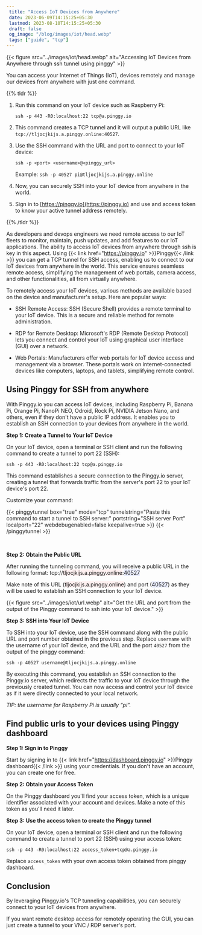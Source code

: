 ```yaml
---
 title: "Access IoT Devices from Anywhere" 
 date: 2023-06-09T14:15:25+05:30
 lastmod: 2023-08-10T14:15:25+05:30
 draft: false 
 og_image: "/blog/images/iot/head.webp"
 tags: ["guide", "tcp"]
---
```


{{< figure src="../images/iot/head.webp" alt="Accessing IoT Devices from Anywhere through ssh tunnel using pinggy" >}}


You can access your Internet of Things (IoT), devices remotely and manage our devices from anywhere with just one command.

{{% tldr %}}

1. Run this command on your IoT device such as Raspberry Pi:
    ```
    ssh -p 443 -R0:localhost:22 tcp@a.pinggy.io
    ```
4. This command creates a TCP tunnel and it will output a public URL like `tcp://tljocjkijs.a.pinggy.online:40527`.
5. Use the SSH command with the URL and port to connect to your IoT device:
    ```
    ssh -p <port> <username>@<pinggy_url>
    ```
    Example:
    `ssh -p 40527 pi@tljocjkijs.a.pinggy.online`
6. Now, you can securely SSH into your IoT device from anywhere in the world.

7. Sign in to [https://pinggy.io](https://pinggy.io) and use and access token to know your active tunnel address remotely.

{{% /tldr %}}

As developers and devops engineers we need remote access to our IoT fleets to monitor, maintain, push updates, and add features to our IoT applications. The ability to access IoT devices from anywhere through ssh is key in this aspect. Using {{< link href="https://pinggy.io" >}}Pinggy{{< /link >}} you can get a TCP tunnel for SSH access, enabling us to connect to our IoT devices from anywhere in the world. This service ensures seamless remote access, simplifying the management of web portals, camera access, and other functionalities, all from virtually anywhere.


To remotely access your IoT devices, various methods are available based on the device and manufacturer's setup. Here are popular ways:

- SSH Remote Access: SSH (Secure Shell) provides a remote terminal to your IoT device. This is a secure and reliable method for remote administration.

- RDP for Remote Desktop: Microsoft's RDP (Remote Desktop Protocol) lets you connect and control your IoT using graphical user interface (GUI) over a network.

- Web Portals: Manufacturers offer web portals for IoT device access and management via a browser. These portals work on internet-connected devices like computers, laptops, and tablets, simplifying remote control.


## Using Pinggy for SSH from anywhere

With Pinggy.io you can access IoT devices, including Raspberry Pi, Banana Pi, Orange Pi, NanoPi NEO, Odroid, Rock Pi, NVIDIA Jetson Nano, and others, even if they don't have a public IP address. It enables you to establish an SSH connection to your devices from anywhere in the world. 

**Step 1: Create a Tunnel to Your IoT Device**

On your IoT device, open a terminal or SSH client and run the following command to create a tunnel to port 22 (SSH):
```
ssh -p 443 -R0:localhost:22 tcp@a.pinggy.io
```

This command establishes a secure connection to the Pinggy.io server, creating a tunnel that forwards traffic from the server's port 22 to your IoT device's port 22.

Customize your command:

{{< pinggytunnel box="true" mode="tcp" tunnelstring="Paste this command to start a tunnel to SSH server:" portstring="SSH server Port" localport="22" webdebugenabled=false keepalive=true >}}
{{< /pinggytunnel >}}

<br>

**Step 2: Obtain the Public URL**

After running the tunneling command, you will receive a public URL in the following format:
tcp://<span style="background: #fff0f0">tljocjkijs.a.pinggy.online</span>:<span style="background: #e9ecff">40527</span>



Make note of this URL (<span style="background: #fff0f0">tljocjkijs.a.pinggy.online</span>) and port (<span style="background: #e9ecff">40527</span>) as they will be used to establish an SSH connection to your IoT device.

{{< figure src="../images/iot/url.webp" alt="Get the URL and port from the output of the Pinggy command to ssh into your IoT device." >}}


**Step 3: SSH into Your IoT Device**

To SSH into your IoT device, use the SSH command along with the public URL and port number obtained in the previous step. Replace `username` with the username of your IoT device, and the URL and the port `40527` from the output of the pinggy command:
```
ssh -p 40527 username@tljocjkijs.a.pinggy.online
```

By executing this command, you establish an SSH connection to the Pinggy.io server, which redirects the traffic to your IoT device through the previously created tunnel. You can now access and control your IoT device as if it were directly connected to your local network.

*TIP: the username for Raspberry Pi is usually “pi”.*

## Find public urls to your devices using Pinggy dashboard

**Step 1: Sign in to Pinggy**

Start by signing in to {{< link href="https://dashboard.pinggy.io" >}}Pinggy dashboard{{< /link >}} using your credentials. If you don't have an account, you can create one for free.

**Step 2: Obtain your Access Token**

On the Pinggy dashboard you'll find your access token, which is a unique identifier associated with your account and devices. Make a note of this token as you'll need it later.

**Step 3: Use the access token to create the Pinggy tunnel**

On your IoT device, open a terminal or SSH client and run the following command to create a tunnel to port 22 (SSH) using your access token:
```
ssh -p 443 -R0:localhost:22 access_token+tcp@a.pinggy.io
```

Replace `access_token` with your own access token obtained from pinggy dashboard.

## Conclusion

By leveraging Pinggy.io's TCP tunneling capabilities, you can securely connect to your IoT devices from anywhere.

If you want remote desktop access for remotely operating the GUI, you can just create a tunnel to your VNC / RDP server's port.